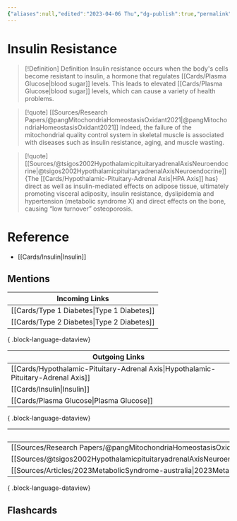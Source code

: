 ```yaml
---
{"aliases":null,"edited":"2023-04-06 Thu","dg-publish":true,"permalink":"/cards/insulin-resistance/","dgPassFrontmatter":true}
---
```


# Insulin Resistance

> [!Definition] Definition
> Insulin resistance occurs when the body's cells become resistant to insulin, a hormone that regulates [[Cards/Plasma Glucose\|blood sugar]] levels. This leads to elevated [[Cards/Plasma Glucose\|blood sugar]] levels, which can cause a variety of health problems.

> [!quote] [[Sources/Research Papers/@pangMitochondriaHomeostasisOxidant2021\|@pangMitochondriaHomeostasisOxidant2021]]
> Indeed, the failure of the mitochondrial quality control system in skeletal muscle is associated with diseases such as insulin resistance, aging, and muscle wasting.

> [!quote] [[Sources/@tsigos2002HypothalamicpituitaryadrenalAxisNeuroendocrine\|@tsigos2002HypothalamicpituitaryadrenalAxisNeuroendocrine]]
> {The [[Cards/Hypothalamic-Pituitary-Adrenal Axis\|HPA Axis]] has} direct as well as insulin-mediated effects on adipose tissue, ultimately promoting visceral adiposity, insulin resistance, dyslipidemia and hypertension (metabolic syndrome X) and direct effects on the bone, causing “low turnover” osteoporosis.

# Reference
- [[Cards/Insulin\|Insulin]]

## Mentions
| Incoming Links                                |
| --------------------------------------------- |
| [[Cards/Type 1 Diabetes\|Type 1 Diabetes]] |
| [[Cards/Type 2 Diabetes\|Type 2 Diabetes]] |

{ .block-language-dataview}

| Outgoing Links                                                                        |
| ------------------------------------------------------------------------------------- |
| [[Cards/Hypothalamic-Pituitary-Adrenal Axis\|Hypothalamic-Pituitary-Adrenal Axis]] |
| [[Cards/Insulin\|Insulin]]                                                         |
| [[Cards/Plasma Glucose\|Plasma Glucose]]                                           |

{ .block-language-dataview}

| Sources                                                                                                                             |
| ----------------------------------------------------------------------------------------------------------------------------------- |
| [[Sources/Research Papers/@pangMitochondriaHomeostasisOxidant2021\|@pangMitochondriaHomeostasisOxidant2021]]                     |
| [[Sources/@tsigos2002HypothalamicpituitaryadrenalAxisNeuroendocrine\|@tsigos2002HypothalamicpituitaryadrenalAxisNeuroendocrine]] |
| [[Sources/Articles/2023MetabolicSyndrome-australia\|2023MetabolicSyndrome-australia]]                                            |

{ .block-language-dataview}

## Flashcards
